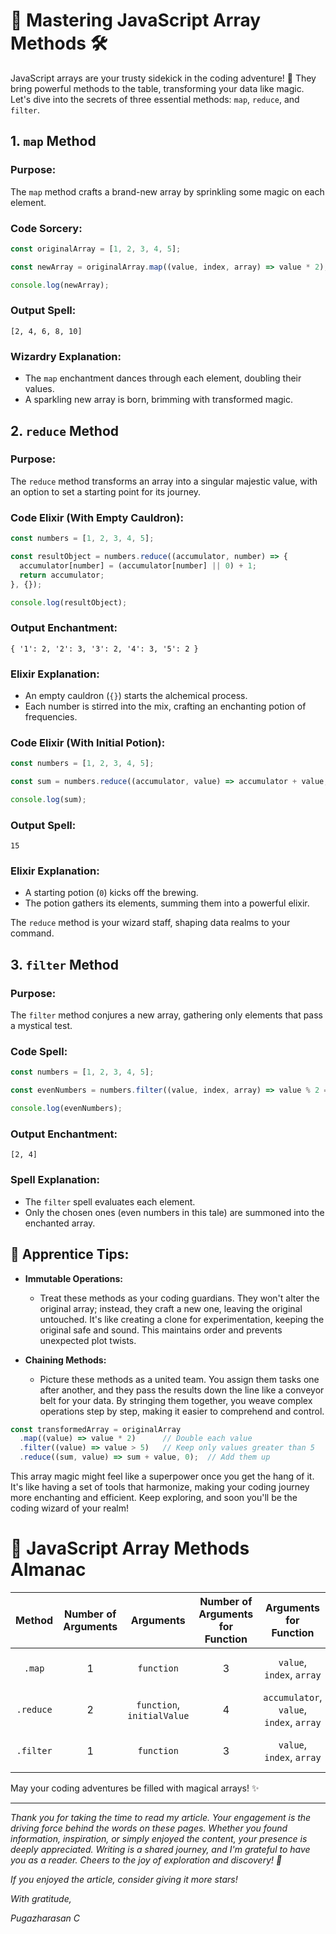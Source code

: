 # :rocket: Mastering JavaScript Array Methods :hammer_and_wrench:

JavaScript arrays are your trusty sidekick in the coding adventure! 🚀 They bring powerful methods to the table, transforming your data like magic. Let's dive into the secrets of three essential methods: `map`, `reduce`, and `filter`.

## 1. `map` Method

### Purpose:
The `map` method crafts a brand-new array by sprinkling some magic on each element.

### Code Sorcery:

```javascript
const originalArray = [1, 2, 3, 4, 5];

const newArray = originalArray.map((value, index, array) => value * 2);

console.log(newArray);
```

### Output Spell:
```
[2, 4, 6, 8, 10]
```


### Wizardry Explanation:
- The `map` enchantment dances through each element, doubling their values.
- A sparkling new array is born, brimming with transformed magic.

## 2. `reduce` Method

### Purpose:
The `reduce` method transforms an array into a singular majestic value, with an option to set a starting point for its journey.

### Code Elixir (With Empty Cauldron):

```javascript
const numbers = [1, 2, 3, 4, 5];

const resultObject = numbers.reduce((accumulator, number) => {
  accumulator[number] = (accumulator[number] || 0) + 1;
  return accumulator;
}, {});

console.log(resultObject);
```

### Output Enchantment:
```
{ '1': 2, '2': 3, '3': 2, '4': 3, '5': 2 }
```

### Elixir Explanation:
- An empty cauldron (`{}`) starts the alchemical process.
- Each number is stirred into the mix, crafting an enchanting potion of frequencies.

### Code Elixir (With Initial Potion):

```javascript
const numbers = [1, 2, 3, 4, 5];

const sum = numbers.reduce((accumulator, value) => accumulator + value, 0);

console.log(sum);
```

### Output Spell:
```
15
```


### Elixir Explanation:
- A starting potion (`0`) kicks off the brewing.
- The potion gathers its elements, summing them into a powerful elixir.

The `reduce` method is your wizard staff, shaping data realms to your command.

## 3. `filter` Method

### Purpose:
The `filter` method conjures a new array, gathering only elements that pass a mystical test.

### Code Spell:

```javascript
const numbers = [1, 2, 3, 4, 5];

const evenNumbers = numbers.filter((value, index, array) => value % 2 === 0);

console.log(evenNumbers);
```

### Output Enchantment:
```
[2, 4]
```


### Spell Explanation:
- The `filter` spell evaluates each element.
- Only the chosen ones (even numbers in this tale) are summoned into the enchanted array.

## :beginner: Apprentice Tips:

- **Immutable Operations:**
  - Treat these methods as your coding guardians. They won't alter the original array; instead, they craft a new one, leaving the original untouched. It's like creating a clone for experimentation, keeping the original safe and sound. This maintains order and prevents unexpected plot twists.

- **Chaining Methods:**
  - Picture these methods as a united team. You assign them tasks one after another, and they pass the results down the line like a conveyor belt for your data. By stringing them together, you weave complex operations step by step, making it easier to comprehend and control.

```javascript
const transformedArray = originalArray
  .map((value) => value * 2)      // Double each value
  .filter((value) => value > 5)   // Keep only values greater than 5
  .reduce((sum, value) => sum + value, 0);  // Add them up
```

This array magic might feel like a superpower once you get the hang of it. It's like having a set of tools that harmonize, making your coding journey more enchanting and efficient. Keep exploring, and soon you'll be the coding wizard of your realm!

# :crystal_ball: JavaScript Array Methods Almanac

|  Method   | Number of Arguments |         Arguments          | Number of Arguments for Function |          Arguments for Function          | Return Type |        Description         |
| :-------: | :-----------------: | :------------------------: | :------------------------------: | :--------------------------------------: | :---------: | :------------------------: |
|  `.map`   |          1          |         `function`         |                3                 |        `value`, `index`, `array`         |   `Array`   |  Transforms each element.  |
| `.reduce` |          2          | `function`, `initialValue` |                4                 | `accumulator`, `value`, `index`, `array` |    `any`    |     Aggregates values.     |
| `.filter` |          1          |         `function`         |                3                 |        `value`, `index`, `array`         |   `Array`   | Selects specific elements. |

May your coding adventures be filled with magical arrays! :sparkles:


---

*Thank you for taking the time to read my article. Your engagement is the driving force behind the words on these pages. Whether you found information, inspiration, or simply enjoyed the content, your presence is deeply appreciated. Writing is a shared journey, and I'm grateful to have you as a reader. Cheers to the joy of exploration and discovery! 🌟*

*If you enjoyed the article, consider giving it more stars!*

*With gratitude,*

*Pugazharasan C*
